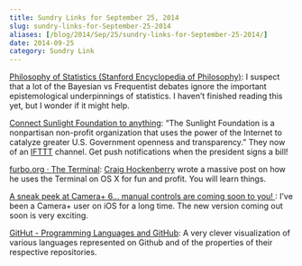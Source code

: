 ```yaml
---
title: Sundry Links for September 25, 2014
slug: sundry-links-for-September-25-2014
aliases: [/blog/2014/Sep/25/sundry-links-for-September-25-2014/]
date: 2014-09-25
category: Sundry Link
---
```


[Philosophy of Statistics (Stanford Encyclopedia of Philosophy)](http://plato.stanford.edu/entries/statistics/): I suspect that a lot of the Bayesian vs Frequentist debates ignore the important epistemological underpinnings of statistics. I haven’t finished reading this yet, but I wonder if it might help.

[Connect Sunlight Foundation to anything](https://ifttt.com/sunlightfoundation): “The Sunlight Foundation is a nonpartisan non-profit organization that uses the power of the Internet to catalyze greater U.S. Government openness and transparency.” They now of an [IFTTT](https://ifttt.com) channel. Get push notifications when the president signs a bill!

[furbo.org · The Terminal](http://furbo.org/2014/09/03/the-terminal/): [Craig Hockenberry](http://www.twitter.com/chockenberry) wrote a massive post on how he uses the Terminal on OS X for fun and profit. You will learn things.

[A sneak peek at Camera+ 6… manual controls are coming soon to you! ](http://snapsnapsnap.photos/a-sneak-peek-at-camera-6-manual-controls-are-coming-soon-to-you/): I’ve been a Camera+ user on iOS for a long time. The new version coming out soon is very exciting.

[GitHut - Programming Languages and GitHub](http://githut.info/): A very clever visualization of various languages represented on Github and of the properties of their respective repositories.
